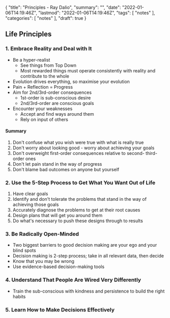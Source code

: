 {
  "title": "Principles - Ray Dalio",
  "summary": "",
  "date": "2022-01-06T14:19:46Z",
  "lastmod": "2022-01-06T14:19:46Z",
  "tags": [
    "notes"
  ],
  "categories": [
    "notes"
  ],
  "draft": true
}
<!-- https://themes.gohugo.io/themes/hugo-theme-noteworthy/ -->
<!-- {{< resize-image src="image1.jpg" alt="My first image" >}} -->
<!-- {{< resize-image src="image2.png" alt="My second image" caption="My caption" >}} -->

## Life Principles

### 1. Embrace Reality and Deal with It

* Be a hyper-realist
  * See things from Top Down
  * Most rewarded things must operate consistently with reality and contribute to the whole
* Evolution drives everything, so maximise your evolution
* Pain + Reflection = Progress
* Aim for 2nd/3rd-order consequences
  * 1st-order is sub-conscious desire
  * 2nd/3rd-order are conscious goals
* Encounter your weaknesses
  * Accept and find ways around them
  * Rely on input of others

#### Summary

1. Don't confuse what you wish were true with what is really true
2. Don't worry about looking good - worry about achieving your goals
3. Don't overweight first-order consequences relative to second- third- order ones
4. Don't let pain stand in the way of progress
5. Don't blame bad outcomes on anyone but yourself

### 2. Use the 5-Step Process to Get What You Want Out of Life

1. Have clear goals
2. Identify and don't tolerate the problems that stand in the way of achieving those goals
3. Accurately diagnose the problems to get at their root causes
4. Design plans that will get you around them
5. Do what's necessary to push these designs through to results

### 3. Be Radically Open-Minded

* Two biggest barriers to good decision making are your ego and your blind spots
* Decision making is 2-step process; take in all relevant data, then decide
* Know that you may be wrong
* Use evidence-based decision-making tools

### 4. Understand That People Are Wired Very Differently

* Train the sub-conscious with kindness and persistence to build the right habits

### 5. Learn How to Make Decisions Effectively

